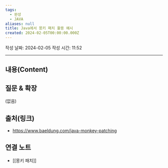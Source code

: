 ```yaml
---
tags:
  - 완성
  - JAVA
aliases: null
title: Java에서 몽키 패치 활용 예시
created: 2024-02-05T00:00:00.000Z
---
```

작성 날짜: 2024-02-05
작성 시간: 11:52


----
## 내용(Content)


## 질문 & 확장

(없음)

## 출처(링크)
- https://www.baeldung.com/java-monkey-patching

## 연결 노트
- [[몽키 패치]]









